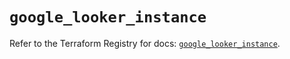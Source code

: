 # `google_looker_instance`

Refer to the Terraform Registry for docs: [`google_looker_instance`](https://registry.terraform.io/providers/hashicorp/google-beta/6.47.0/docs/resources/google_looker_instance).
